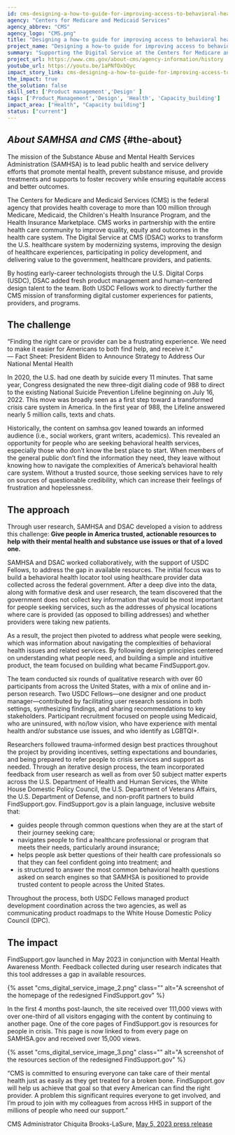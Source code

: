 ```yaml
---
id: cms-designing-a-how-to-guide-for-improving-access-to-behavioral-health-care-and-support
agency: "Centers for Medicare and Medicaid Services"
agency_abbrev: "CMS"
agency_logo: "CMS.png"
title: "Designing a how-to guide for improving access to behavioral health care and support through FindSupport.gov"
project_name: "Designing a how-to guide for improving access to behavioral health care and support through FindSupport.gov"
summary: "Supporting the Digital Service at the Centers for Medicare and Medicaid Services in understanding how people move around the U.S. health insurance system and taking action to support the most vulnerable Americans."
project_url: https://www.cms.gov/about-cms/agency-information/history
youtube_url: https://youtu.be/1aPNfOxbQyc
impact_story_link: cms-designing-a-how-to-guide-for-improving-access-to-behavioral-health-care-and-support
the_impact: true
the_solution: false
skill_set: ['Product management','Design' ]
tags: ['Product_Management','Design', 'Health', 'Capacity_building']
impact_area: ["Health", "Capacity building"]
status: ["current"]
---
```

## *About SAMHSA and CMS* {#the-about}
The mission of the Substance Abuse and Mental Health Services Administration (SAMHSA) is to lead public health and service delivery efforts that promote mental health, prevent substance misuse, and provide treatments and supports to foster recovery while ensuring equitable access and better outcomes. 
 
The Centers for Medicare and Medicaid Services (CMS) is the federal agency that provides health coverage to more than 100 million through Medicare, Medicaid, the Children's Health Insurance Program, and the Health Insurance Marketplace. CMS works in partnership with the entire health care community to improve quality, equity and outcomes in the health care system. The Digital Service at CMS (DSAC) works to transform the U.S. healthcare system by modernizing systems, improving the design of healthcare experiences, participating in policy development, and delivering value to the government, healthcare providers, and patients. 

By hosting early-career technologists through the U.S. Digital Corps (USDC), DSAC added fresh product management and human-centered design talent to the team. Both USDC Fellows work to directly further the CMS mission of transforming digital customer experiences for patients, providers, and programs.

## The challenge
<div class="blog-quote-box">
    <p>“Finding the right care or provider can be a frustrating experience. We need to make it easier for Americans to both find help, and receive it.”
    <br/>
    — <a style="text-decoration: none;" href="https://www.whitehouse.gov/briefing-room/statements-releases/2022/03/01/fact-sheet-president-biden-to-announce-strategy-to-address-our-national-mental-health-crisis-as-part-of-unity-agenda-in-his-first-state-of-the-union/">Fact Sheet</a>: President Biden to Announce Strategy to Address Our National Mental Health
    </p>
</div>

In 2020, the U.S. had one death by suicide every 11 minutes. That same year, Congress designated the new three-digit dialing code of 988 to direct to the existing National Suicide Prevention Lifeline beginning on July 16, 2022. This move was broadly seen as a first step toward a transformed crisis care system in America. In the first year of 988, the Lifeline answered nearly 5 million calls, texts and chats. 

Historically, the content on samhsa.gov leaned towards an informed audience (i.e., social workers, grant writers, academics). This revealed an opportunity for people who are seeking behavioral health services, especially those who don’t know the best place to start. When members of the general public don’t find the information they need, they leave without knowing how to navigate the complexities of America’s behavioral health care system. Without a trusted source, those seeking services have to rely on sources of questionable credibility, which can increase their feelings of frustration and hopelessness.


## The approach

Through user research, SAMHSA and DSAC developed a vision to address this challenge: **Give people in America trusted, actionable resources to help with their mental health and substance use issues or that of a loved one.** 

SAMHSA and DSAC worked collaboratively, with the support of USDC Fellows, to address the gap in available resources. The initial focus was to build a behavioral health locator tool using healthcare provider data collected across the federal government. After a deep dive into the data, along with formative desk and user research, the team discovered that the government does not collect key information that would be most important for people seeking services, such as the addresses of physical locations where care is provided (as opposed to billing addresses) and whether providers were taking new patients.

As a result, the project then pivoted to address what people were seeking, which was information about navigating the complexities of behavioral health issues and related services. By following design principles centered on understanding what people need, and building a simple and intuitive product, the team focused on building what became FindSupport.gov.

The team conducted six rounds of qualitative research with over 60 participants from across the United States, with a mix of online and in-person research. Two USDC Fellows—one designer and one product manager—contributed by facilitating user research sessions in both settings, synthesizing findings, and sharing recommendations to key stakeholders. Participant recruitment focused on people using Medicaid, who are uninsured, with no/low vision, who have experience with mental health and/or substance use issues, and who identify as LGBTQI+. 

Researchers followed trauma-informed design best practices throughout the project by providing incentives, setting expectations and boundaries, and being prepared to refer people to crisis services and support as needed. Through an iterative design process, the team incorporated feedback from user research as well as from over 50 subject matter experts across the U.S. Department of Health and Human Services, the White House Domestic Policy Council, the U.S. Department of Veterans Affairs, the U.S. Department of Defense, and non-profit partners to build FindSupport.gov. FindSupport.gov is a plain language, inclusive website that:

* guides people through common questions when they are at the start of their journey seeking care;
* navigates people to find a healthcare professional or program that meets their needs, particularly around insurance;
* helps people ask better questions of their health care professionals so that they can feel confident going into treatment; and
* is structured to answer the most common behavioral health questions asked on search engines so that SAMHSA is positioned to provide trusted content to people across the United States.

Throughout the process, both USDC Fellows managed product development coordination across the two agencies, as well as communicating product roadmaps to the White House Domestic Policy Council (DPC).  


## The impact 
FindSupport.gov launched in May 2023 in conjunction with Mental Health Awareness Month. Feedback collected during user research indicates that this tool addresses a gap in available resources. 

  {% asset "cms_digital_service_image_2.png" class="" alt="A screenshot of the homepage of the redesigned FindSupport.gov" %}

In the first 4 months post-launch, the site received over 111,000 views with over one-third of all visitors engaging with the content by continuing to another page. One of the core pages of FindSupport.gov is resources for people in crisis. This page is now linked to from every page on SAMHSA.gov and received over 15,000 views. 

  {% asset "cms_digital_service_image_3.png" class="" alt="A screenshot of the resources section of the redesigned FindSupport.gov" %}

<div class="blog-quote-box">
    <p>“CMS is committed to ensuring everyone can take care of their mental health just as easily as they get treated for a broken bone. FindSupport.gov will help us achieve that goal so that every American can find the right provider. A problem this significant requires everyone to get involved, and I’m proud to join with my colleagues from across HHS in support of the millions of people who need our support.”
    </p>
    <p>CMS Administrator Chiquita Brooks-LaSure, <a href="https://www.samhsa.gov/newsroom/press-announcements/20230504/hhs-launches-new-website-help-people-find-support-issues-mental-health-drugs-alcohol">May 5, 2023 press release</a></p>
</div>
